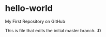 # hello-world
My First Repository on GitHub


This is  file that edits the initial master branch. :D
